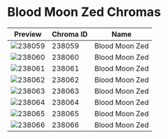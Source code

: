 # Blood Moon Zed Chromas

| Preview | Chroma ID | Name |
|---------|-----------|------|
| ![238059](https://raw.communitydragon.org/latest/plugins/rcp-be-lol-game-data/global/default/v1/champion-chroma-images/238/238059.png) | 238059 | Blood Moon Zed |
| ![238060](https://raw.communitydragon.org/latest/plugins/rcp-be-lol-game-data/global/default/v1/champion-chroma-images/238/238060.png) | 238060 | Blood Moon Zed |
| ![238061](https://raw.communitydragon.org/latest/plugins/rcp-be-lol-game-data/global/default/v1/champion-chroma-images/238/238061.png) | 238061 | Blood Moon Zed |
| ![238062](https://raw.communitydragon.org/latest/plugins/rcp-be-lol-game-data/global/default/v1/champion-chroma-images/238/238062.png) | 238062 | Blood Moon Zed |
| ![238063](https://raw.communitydragon.org/latest/plugins/rcp-be-lol-game-data/global/default/v1/champion-chroma-images/238/238063.png) | 238063 | Blood Moon Zed |
| ![238064](https://raw.communitydragon.org/latest/plugins/rcp-be-lol-game-data/global/default/v1/champion-chroma-images/238/238064.png) | 238064 | Blood Moon Zed |
| ![238065](https://raw.communitydragon.org/latest/plugins/rcp-be-lol-game-data/global/default/v1/champion-chroma-images/238/238065.png) | 238065 | Blood Moon Zed |
| ![238066](https://raw.communitydragon.org/latest/plugins/rcp-be-lol-game-data/global/default/v1/champion-chroma-images/238/238066.png) | 238066 | Blood Moon Zed |